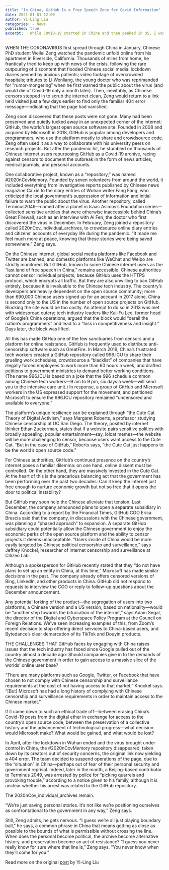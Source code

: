 ```yaml
---
title: "In China, GitHub Is a Free Speech Zone for Covid Information"
date: 2021-01-01 12:00
author: Yi-Ling Liu
categories: - News
published: true
excerpt:   While COVID-19 started in China and then peaked in US, I worked on some related open source projects. I learnt many things along the way, including government policies, team management, online collaboration, as well as GitHub usage. Here is one perspective reported by WIERD on free speech in China, with my own story involved.
---
```

WHEN THE CORONAVIRUS first spread through China in January, Chinese PhD student Weilei Zeng watched the pandemic unfold online from his apartment in Riverside, California. Thousands of miles from home, he frantically tried to keep up with news of the crisis, following the rare outpouring of discontent that flooded Chinese social media: lockdown diaries penned by anxious patients; video footage of overcrowded hospitals; tributes to Li Wenliang, the young doctor who was reprimanded for “rumor-mongering” when he first warned the public about the virus (and would die of Covid-19 only a month later). Then, inevitably, as Chinese censors stepped in to scrub the internet clean, Zeng would return to a link he’d visited just a few days earlier to find only the familiar 404 error message—indicating that the page had vanished.

Zeng soon discovered that these posts were not gone. Many had been preserved and quietly tucked away in an unexpected corner of the internet: GitHub, the world’s largest open source software site. Founded in 2008 and acquired by Microsoft in 2018, GitHub is popular among developers and programmers, who use the platform mostly to share and crowdsource code. Zeng often used it as a way to collaborate with his university peers on research projects. But after the pandemic hit, he stumbled on thousands of Chinese internet users repurposing GitHub as a Covid-19 archive, racing against censors to document the outbreak in the form of news articles, medical journals, and personal accounts.


One collaborative project, known as a “repository,” was named #2020nCovMemory. Founded by seven volunteers from around the world, it included everything from investigative reports published by Chinese news magazine Caixin to the diary entries of Wuhan writer Fang Fang, who criticized the local government’s suppression of information and initial failure to warn the public about the virus. Another repository, called Terminus2049—named after a planet in Isaac Asimov’s Foundation series—collected sensitive articles that were otherwise inaccessible behind China’s Great Firewall, such as an interview with Ai Fen, the doctor who first discovered the virus in December. In February, Zeng joined a repository called 2020nCov_individual_archives, to crowdsource online diary entries and citizens’ accounts of everyday life during the pandemic. “It made me feel much more at peace, knowing that these stories were being saved somewhere,” Zeng says.

On the Chinese internet, global social media platforms like Facebook and Twitter are banned, and domestic platforms like WeChat and Weibo are strictly monitored. But GitHub, known to some Chinese internet users as the “last land of free speech in China,” remains accessible. Chinese authorities cannot censor individual projects, because GitHub uses the HTTPS protocol, which encrypts all traffic. But they are also unwilling to ban GitHub entirely, because it is invaluable to the Chinese tech industry. The country’s developers are heavily dependent on the open source community; more than 690,000 Chinese users signed up for an account in 2017 alone. China is second only to the US in the number of open source projects on GitHub. Blocking the site would be too costly. An attempt to do so in 2013 was met with widespread outcry; tech industry leaders like Kai-Fu Lee, former head of Google’s China operations, argued that the block would “derail the nation’s programmers” and lead to a “loss in competitiveness and insight.” Days later, the block was lifted.

All this has made GitHub one of the few sanctuaries from censors and a platform for online resistance. GitHub is frequently used to distribute anti-censorship software such as GreatFire. In March 2019, China’s frustrated tech workers created a GitHub repository called 996.ICU to share their grueling work schedules, crowdsource a “blacklist” of companies that have illegally forced employees to work more than 60 hours a week, and drafted petitions to government ministries to demand better working conditions. (The name 996.ICU is based on a joke that the 996 schedule common among Chinese tech workers—9 am to 9 pm, six days a week—will send you to the intensive care unit.) In response, a group of GitHub and Microsoft workers in the US expressed support for the movement, and petitioned Microsoft to ensure the 996.ICU repository remained “uncensored and available to everyone.”


The platform’s unique resilience can be explained through “the Cute Cat Theory of Digital Activism,” says Margaret Roberts, a professor studying Chinese censorship at UC San Diego. The theory, posited by internet thinker Ethan Zuckerman, states that if a website pairs sensitive politics with broadly appealing, popular entertainment—say, lolcat memes—the website will be more challenging to censor, because users want access to the Cute Cat. “But in the case of GitHub,” Roberts says, “the Cute Cat just happens to be the world’s open source code.”

For Chinese authorities, GitHub’s continued presence on the country’s internet poses a familiar dilemma: on one hand, online dissent must be controlled. On the other hand, they are massively invested in the Cute Cat. At the heart of this is the precarious balancing act that the government has been performing over the past two decades: Can it keep the internet just free enough to nurture economic growth but not so free that it opens the door to political instability?

But GitHub may soon help the Chinese alleviate that tension. Last December, the company announced plans to open a separate subsidiary in China. According to a report by the Financial Times, GitHub COO Erica Brescia said that the company, in discussions with the Chinese government, was planning a “phased approach” to expansion. A separate GitHub subsidiary could potentially allow the Chinese government to enjoy the economic perks of the open source platform and the ability to censor projects it deems unacceptable. “Users inside of China would be more easily targeted by Chinese political censorship and surveillance,” says Jeffrey Knockel, researcher of Internet censorship and surveillance at Citizen Lab.

Although a spokesperson for GitHub recently stated that they “do not have plans to set up an entity in China, at this time,” Microsoft has made similar decisions in the past. The company already offers censored versions of Bing, LinkedIn, and other products in China. GitHub did not respond to requests to interview the COO or reply to follow-up questions about the December announcement.

Any potential forking of the product—the segregation of users into two platforms, a Chinese version and a US version, based on nationality—would be “another step towards the bifurcation of the internet,” says Adam Segal, the director of the Digital and Cyberspace Policy Program at the Council on Foreign Relations. We’ve seen increasing examples of this, from Zoom’s recent decision to stop offering direct services to China-based users, and Bytedance’s clear demarcation of its TikTok and Douyin products.

THE CHALLENGES THAT GitHub faces by engaging with China raises issues that the tech industry has faced since Google pulled out of the country almost a decade ago: Should companies give in to the demands of the Chinese government in order to gain access to a massive slice of the worlds’ online user base?

“There are many platforms such as Google, Twitter, or Facebook that have chosen to not comply with Chinese censorship and surveillance requirements at the cost of not having access to that market,” Knockel says. “[But] Microsoft has had a long history of complying with Chinese censorship and surveillance requirements in order to maintain access to the Chinese market.”

If it came down to such an ethical trade off—between erasing China’s Covid-19 posts from the digital ether in exchange for access to the country’s open source code, between the preservation of a collective history and the advancement of technological progress—what decision would Microsoft make? What would be gained, and what would be lost?

In April, after the lockdown in Wuhan ended and the virus brought under control in China, the #2020nCovMemory repository disappeared, taken down by its creators out of security concerns, the original link now yielding a 404 error. The team decided to suspend operations of the page, due to the “situation” in China—perhaps out of fear of their personal security and government reprisal. Indeed, later in the month, a Beijing-based contributor to Terminus 2049, was arrested by police for “picking quarrels and provoking trouble,” according to a notice given to his family, although it is unclear whether his arrest was related to the GitHub repository.



The 2020nCov_individual_archives remain.

“We’re just saving personal stories. It’s not like we’re positioning ourselves as confrontational to the government in any way,” Zeng says.

Still, Zeng admits, he gets nervous. “I guess we’re all just playing boundary ball,” he says, a common phrase in China that means getting as close as possible to the bounds of what is permissible without crossing the line. When does the personal become political, the archive become alternative history, and preservation become an act of resistance? “I guess you never really know for sure where that line is,” Zeng says. “You never know when they’ll come for you.”


Read more on the original [post](https://www.wired.com/story/china-github-free-speech-covid-information) by Yi-Ling Liu




